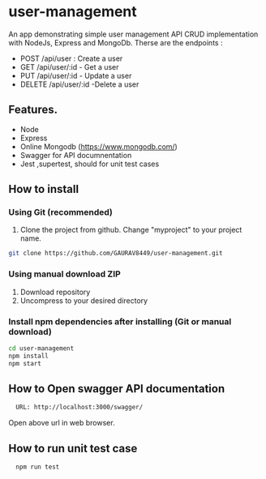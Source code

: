 # user-management
An app demonstrating simple user management API CRUD implementation with NodeJs, Express and MongoDb.
Therse are the endpoints :
- POST  /api/user : Create a user
- GET /api/user/:id - Get a user
- PUT /api/user/:id - Update a user
- DELETE /api/user/:id -Delete a user
## Features.
- Node
- Express
- Online Mongodb (https://www.mongodb.com/)
- Swagger for API documnentation
- Jest ,supertest, should for unit test cases

## How to install

### Using Git (recommended)

1.  Clone the project from github. Change "myproject" to your project name.

```bash
git clone https://github.com/GAURAV8449/user-management.git

```

### Using manual download ZIP

1.  Download repository
2.  Uncompress to your desired directory

### Install npm dependencies after installing (Git or manual download)

```bash
cd user-management
npm install
npm start
```

## How to Open swagger API documentation
```bash
  URL: http://localhost:3000/swagger/  
```
Open above url in web browser.

## How to run unit test case
```bash
  npm run test
```

